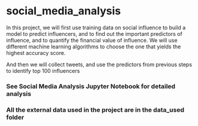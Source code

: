 # social_media_analysis

In this project, we will first use training data on social influence to build a model to predict influencers, and to find out the important predictors of influence, and to quantify the financial value of influence. We will use different machine learning algorithms to choose the one that yields the highest accuracy score.

And then we will collect tweets, and use the predictors from previous steps to identify top 100 influencers

### See Social Media Analysis Jupyter Notebook for detailed analysis
### All the external data used in the project are in the data_used folder
